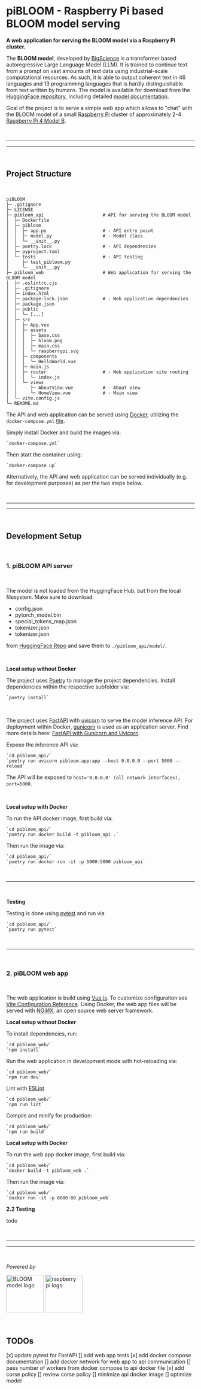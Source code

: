 # piBLOOM - Raspberry Pi based BLOOM model serving

**A web application for serving the BLOOM model via a Raspberry Pi cluster.**

The **BLOOM model**, developed by [BigScience](https://bigscience.huggingface.co) is a transformer based autoregressive Large Language Model (LLM). It is trained to continue text from a prompt on vast amounts of text data using industrial-scale computational resources. As such, it is able to output coherent text in 46 languages and 13 programming languages that is hardly distinguishable from text written by humans. The model is available for download from the [HuggingFace repository](https://huggingface.co/bigscience/bloom), including detailed [model documentation](https://huggingface.co/docs/transformers/model_doc/bloom).

Goal of the project is to serve a simple web app which allows to "chat" with the BLOOM model of a small [Raspberry Pi](https://www.raspberrypi.org) cluster of approximately 2-4 [Raspberry Pi 4 Model B](https://www.raspberrypi.com/products/raspberry-pi-4-model-b/).

<br>

----------------
----------------

<br>

## Project Structure

<br>

    piBLOOM
    ├─ .gitignore
    ├─ LICENSE
    ├─ pibloom_api                      # API for serving the BLOOM model
    │  ├─ Dockerfile
    │  ├─ pibloom
    │  │  ├─ app.py                     # - API entry point
    │  │  ├─ model.py                   # - Model class
    │  │  └─ __init__.py
    │  ├─ poetry.lock                   # - API dependencies
    │  ├─ pyproject.toml
    │  └─ tests                         # - API testing
    │     ├─ test_pibloom.py
    │     └─ __init__.py
    ├─ pibloom_web                      # Web application for serving the BLOOM model
    │  ├─ .eslintrc.cjs
    │  ├─ .gitignore
    │  ├─ index.html
    │  ├─ package-lock.json             # - Web application dependencies
    │  ├─ package.json
    │  ├─ public
    │  │  └─ [...]
    │  ├─ src
    │  │  ├─ App.vue
    │  │  ├─ assets
    │  │  │  ├─ base.css
    │  │  │  ├─ bloom.png
    │  │  │  ├─ main.css
    │  │  │  └─ raspberrypi.svg
    │  │  ├─ components
    │  │  │  └─ HelloWorld.vue
    │  │  ├─ main.js
    │  │  ├─ router                     # - Web application site routing
    │  │  │  └─ index.js
    │  │  └─ views
    │  │     ├─ AboutView.vue           # - About view
    │  │     └─ HomeView.vue            # - Main view
    │  └─ vite.config.js
    └─ README.md

The API and web application can be served using [Docker](https://www.docker.com), utilizing the `docker-compose.yml` [file](./docker-compose.yml).

Simply install Docker and build the images via:

    `docker-compose.yml`

Then start the container using:

    `docker-compose up`

Alternatively, the API and web application can be served individually (e.g. for development purposes) as per the two steps below.

<br>

----------------
----------------

<br>

## Development Setup

<br>

### 1. piBLOOM API server

<br>

The model is not loaded from the HuggingFace Hub, but from the local filesystem. Make sure to download 

- config.json
- pytorch_model.bin
- special_tokens_map.json
- tokenizer.json
- tokenizer.json

from [HuggingFace Repo](https://huggingface.co/bigscience/bloom-560m/tree/main) and save them to `./pibloom_api/model/`.

<br>

**Local setup without Docker**

The project uses [Poetry](https://python-poetry.org) to manage the project dependencies. Install dependencies within the respective subfolder via:

    `poetry install`

<br>

The project uses [FastAPI](https://fastapi.tiangolo.com) with [uvicorn](https://www.uvicorn.org) to serve the model inference API.
For deployment within Docker, [gunicorn](https://gunicorn.org) is used as an application server. Find more details here: [FastAPI with Gunicorn and Uvicorn](https://fastapi.tiangolo.com/deployment/server-workers/).

Expose the inference API via:

    `cd pibloom_api/`
    `poetry run uvicorn pibloom.app:app --host 0.0.0.0 --port 5000 --reload`

The API will be exposed to `host='0.0.0.0' (all network interfaces), port=5000`.

<br>

**Local setup with Docker**

To run the API docker image, first build via:

    `cd pibloom_api/`
    `poetry run docker build -t pibloom_api .`

Then run the image via:

    `cd pibloom_api/`
    `poetry run docker run -it -p 5000:5000 pibloom_api`

<br>

----------------

<br>

**Testing**

Testing is done using [pytest](https://docs.pytest.org/) and run via

    `cd pibloom_api/`
    `poetry run pytest`

<br>

----------------

<br>

### 2. piBLOOM web app

<br>

The web application is build using [Vue.js](https://vuejs.org/). To customize configuration see [Vite Configuration Reference](https://vitejs.dev/config/). Using Docker, the web app files will be served with [NGIИX](https://www.nginx.com), an open source web server framework.

**Local setup without Docker**

To install dependencies, run:

    `cd pibloom_web/`
    `npm install`

Run the web application in development mode with hot-reloading via:

    `cd pibloom_web/`
    `npm run dev`

Lint with [ESLint](https://eslint.org/)

    `cd pibloom_web/`
    `npm run lint`

Compile and minify for production:

    `cd pibloom_web/`
    `npm run build`

**Local setup with Docker**

To run the web app docker image, first build via:

    `cd pibloom_web/`
    `docker build -t pibloom_web .`

Then run the image via:

    `cd pibloom_web/`
    `docker run -it -p 8080:80 pibloom_web`

**2.2 Testing**

todo

<br>

----------------
----------------

<br>

*Powered by*

<img src="./pibloom_web/src/assets/bloom.png" alt="BLOOM model logo" height="100"/>     <img src="./pibloom_web/src/assets/raspberrypi.svg" alt="raspberry pi logo" height="100"/>

<br>

## TODOs

[x]  update pytest for FastAPI
[]  add web app tests
[x]  add docker compose documentation
[]  add docker network for web app to api communication
[]  pass number of workers from docker compose to api docker file
[x] add corse policy
[]  review corse policy
[]  minimize api docker image
[]  optimize model
